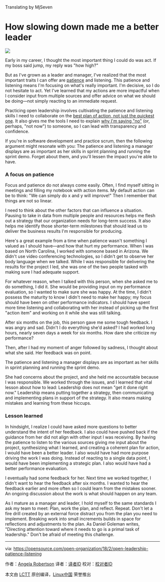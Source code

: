 Translating by MjSeven

How slowing down made me a better leader
======

![](https://opensource.com/sites/default/files/styles/image-full-size/public/lead-images/BUSINESS_leadership_brand.png?itok=YW1Syk4S)

Early in my career, I thought the most important thing I could do was act. If my boss said jump, my reply was "how high?"

But as I've grown as a leader and manager, I've realized that the most important traits I can offer are [patience][1] and listening. This patience and listening means I'm focusing on what's really important. I'm decisive, so I do not hesitate to act. Yet I've learned that my actions are more impactful when I consider input from multiple sources and offer advice on what we should be doing—not simply reacting to an immediate request.

Practicing open leadership involves cultivating the patience and listening skills I need to collaborate on the [best plan of action, not just the quickest one][2]. It also gives me the tools I need to explain [why I'm saying "no"][3] (or, perhaps, "not now") to someone, so I can lead with transparency and confidence.

If you're in software development and practice scrum, then the following argument might resonate with you: The patience and listening a manager displays are as important as her skills in sprint planning and running the sprint demo. Forget about them, and you'll lessen the impact you're able to have.

### A focus on patience

Focus and patience do not always come easily. Often, I find myself sitting in meetings and filling my notebook with action items. My default action can be to think: "We can simply do x and y will improve!" Then I remember that things are not so linear.

I need to think about the other factors that can influence a situation. Pausing to take in data from multiple people and resources helps me flesh out a strategy that our organization needs for long-term success. It also helps me identify those shorter-term milestones that should lead us to deliver the business results I'm responsible for producing.

Here's a great example from a time when patience wasn't something I valued as I should have—and how that hurt my performance. When I was based on North Carolina, I worked with someone based in Arizona. We didn't use video conferencing technologies, so I didn't get to observe her body language when we talked. While I was responsible for delivering the results for the project I led, she was one of the two people tasked with making sure I had adequate support.

For whatever reason, when I talked with this person, when she asked me to do something, I did it. She would be providing input on my performance evaluation, so I wanted to make sure she was happy. At the time, I didn't possess the maturity to know I didn't need to make her happy; my focus should have been on other performance indicators. I should have spent more time listening and collaborating with her instead of picking up the first "action item" and working on it while she was still talking.

After six months on the job, this person gave me some tough feedback. I was angry and sad. Didn't I do everything she'd asked? I had worked long hours, nearly seven days a week for six months. How dare she criticize my performance?

Then, after I had my moment of anger followed by sadness, I thought about what she said. Her feedback was on point.

The patience and listening a manager displays are as important as her skills in sprint planning and running the sprint demo.

She had concerns about the project, and she held me accountable because I was responsible. We worked through the issues, and I learned that vital lesson about how to lead: Leadership does not mean "get it done right now." Leadership means putting together a strategy, then communicating and implementing plans in support of the strategy. It also means making mistakes and learning from these hiccups.

### Lesson learned

In hindsight, I realize I could have asked more questions to better understand the intent of her feedback. I also could have pushed back if the guidance from her did not align with other input I was receiving. By having the patience to listen to the various sources giving me input about the project, synthesizing what I learned, and creating a coherent plan for action, I would have been a better leader. I also would have had more purpose driving the work I was doing. Instead of reacting to a single data point, I would have been implementing a strategic plan. I also would have had a better performance evaluation.

I eventually had some feedback for her. Next time we worked together, I didn't want to hear the feedback after six months. I wanted to hear the feedback earlier and more often so I could learn from the mistakes sooner. An ongoing discussion about the work is what should happen on any team.

As I mature as a manager and leader, I hold myself to the same standards I ask my team to meet: Plan, work the plan, and reflect. Repeat. Don't let a fire drill created by an external force distract you from the plan you need to implement. Breaking work into small increments builds in space for reflections and adjustments to the plan. As Daniel Goleman writes, "Directing attention toward where it needs to go is a primal task of leadership." Don't be afraid of meeting this challenge.

--------------------------------------------------------------------------------

via: https://opensource.com/open-organization/18/2/open-leadership-patience-listening

作者：[Angela Robertson][a]
译者：[译者ID](https://github.com/译者ID)
校对：[校对者ID](https://github.com/校对者ID)

本文由 [LCTT](https://github.com/LCTT/TranslateProject) 原创编译，[Linux中国](https://linux.cn/) 荣誉推出

[a]:https://opensource.com/users/arobertson98
[1]:https://opensource.com/open-organization/16/3/my-most-difficult-leadership-lesson
[2]:https://opensource.com/open-organization/16/3/fastest-result-isnt-always-best-result
[3]:https://opensource.com/open-organization/17/5/saying-no-open-organization
